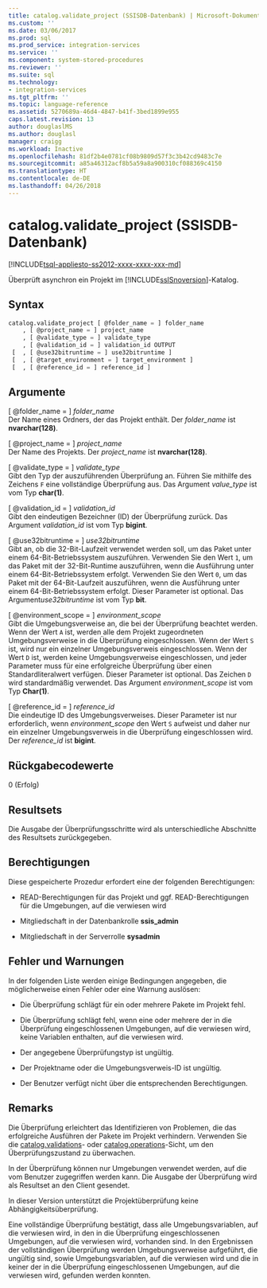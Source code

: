```yaml
---
title: catalog.validate_project (SSISDB-Datenbank) | Microsoft-Dokumentation
ms.custom: ''
ms.date: 03/06/2017
ms.prod: sql
ms.prod_service: integration-services
ms.service: ''
ms.component: system-stored-procedures
ms.reviewer: ''
ms.suite: sql
ms.technology:
- integration-services
ms.tgt_pltfrm: ''
ms.topic: language-reference
ms.assetid: 5270689a-46d4-4847-b41f-3bed1899e955
caps.latest.revision: 13
author: douglaslMS
ms.author: douglasl
manager: craigg
ms.workload: Inactive
ms.openlocfilehash: 81df2b4e0781cf08b9809d57f3c3b42cd9483c7e
ms.sourcegitcommit: a85a46312acf8b5a59a8a900310cf088369c4150
ms.translationtype: HT
ms.contentlocale: de-DE
ms.lasthandoff: 04/26/2018
---
```

# <a name="catalogvalidateproject-ssisdb-database"></a>catalog.validate_project (SSISDB-Datenbank)
[!INCLUDE[tsql-appliesto-ss2012-xxxx-xxxx-xxx-md](../../includes/tsql-appliesto-ss2012-xxxx-xxxx-xxx-md.md)]

  Überprüft asynchron ein Projekt im [!INCLUDE[ssISnoversion](../../includes/ssisnoversion-md.md)]-Katalog.  
  
## <a name="syntax"></a>Syntax  
  
```sql
catalog.validate_project [ @folder_name = ] folder_name  
    , [ @project_name = ] project_name  
    , [ @validate_type = ] validate_type  
    , [ @validation_id = ] validation_id OUTPUT  
 [  , [ @use32bitruntime = ] use32bitruntime ]  
 [  , [ @target_environment = ] target_environment ]  
 [  , [ @reference_id = ] reference_id ]  
```  
  
## <a name="arguments"></a>Argumente  
 [ @folder_name = ] *folder_name*  
 Der Name eines Ordners, der das Projekt enthält. Der *folder_name* ist **nvarchar(128)**.  
  
 [ @project_name = ] *project_name*  
 Der Name des Projekts. Der *project_name* ist **nvarchar(128)**.  
  
 [ @validate_type = ] *validate_type*  
 Gibt den Typ der auszuführenden Überprüfung an. Führen Sie mithilfe des Zeichens `F` eine vollständige Überprüfung aus. Das Argument *value_type* ist vom Typ **char(1)**.  
  
 [ @validation_id = ] *validation_id*  
 Gibt den eindeutigen Bezeichner (ID) der Überprüfung zurück. Das Argument *validation_id* ist vom Typ **bigint**.  
  
 [ @use32bitruntime = ] *use32bitruntime*  
 Gibt an, ob die 32-Bit-Laufzeit verwendet werden soll, um das Paket unter einem 64-Bit-Betriebssystem auszuführen. Verwenden Sie den Wert `1`, um das Paket mit der 32-Bit-Runtime auszuführen, wenn die Ausführung unter einem 64-Bit-Betriebssystem erfolgt. Verwenden Sie den Wert `0`, um das Paket mit der 64-Bit-Laufzeit auszuführen, wenn die Ausführung unter einem 64-Bit-Betriebssystem erfolgt. Dieser Parameter ist optional. Das Argument*use32bitruntime* ist vom Typ **bit**.  
  
 [ @environment_scope = ] *environment_scope*  
 Gibt die Umgebungsverweise an, die bei der Überprüfung beachtet werden. Wenn der Wert `A` ist, werden alle dem Projekt zugeordneten Umgebungsverweise in die Überprüfung eingeschlossen. Wenn der Wert `S` ist, wird nur ein einzelner Umgebungsverweis eingeschlossen. Wenn der Wert `D` ist, werden keine Umgebungsverweise eingeschlossen, und jeder Parameter muss für eine erfolgreiche Überprüfung über einen Standardliteralwert verfügen. Dieser Parameter ist optional. Das Zeichen `D` wird standardmäßig verwendet. Das Argument *environment_scope* ist vom Typ **Char(1)**.  
  
 [ @reference_id = ] *reference_id*  
 Die eindeutige ID des Umgebungsverweises. Dieser Parameter ist nur erforderlich, wenn *environment_scope* den Wert `S` aufweist und daher nur ein einzelner Umgebungsverweis in die Überprüfung eingeschlossen wird. Der *reference_id* ist **bigint**.  
  
## <a name="return-code-values"></a>Rückgabecodewerte  
 0 (Erfolg)  
  
## <a name="result-sets"></a>Resultsets  
 Die Ausgabe der Überprüfungsschritte wird als unterschiedliche Abschnitte des Resultsets zurückgegeben.  
  
## <a name="permissions"></a>Berechtigungen  
 Diese gespeicherte Prozedur erfordert eine der folgenden Berechtigungen:  
  
-   READ-Berechtigungen für das Projekt und ggf. READ-Berechtigungen für die Umgebungen, auf die verwiesen wird  
  
-   Mitgliedschaft in der Datenbankrolle **ssis_admin**  
  
-   Mitgliedschaft in der Serverrolle **sysadmin**  
  
## <a name="errors-and-warnings"></a>Fehler und Warnungen  
 In der folgenden Liste werden einige Bedingungen angegeben, die möglicherweise einen Fehler oder eine Warnung auslösen:  
  
-   Die Überprüfung schlägt für ein oder mehrere Pakete im Projekt fehl.  
  
-   Die Überprüfung schlägt fehl, wenn eine oder mehrere der in die Überprüfung eingeschlossenen Umgebungen, auf die verwiesen wird, keine Variablen enthalten, auf die verwiesen wird.  
  
-   Der angegebene Überprüfungstyp ist ungültig.  
  
-   Der Projektname oder die Umgebungsverweis-ID ist ungültig.  
  
-   Der Benutzer verfügt nicht über die entsprechenden Berechtigungen.  
  
## <a name="remarks"></a>Remarks  
 Die Überprüfung erleichtert das Identifizieren von Problemen, die das erfolgreiche Ausführen der Pakete im Projekt verhindern. Verwenden Sie die [catalog.validations](../../integration-services/system-views/catalog-validations-ssisdb-database.md)- oder [catalog.operations](../../integration-services/system-views/catalog-operations-ssisdb-database.md)-Sicht, um den Überprüfungszustand zu überwachen.  
  
 In der Überprüfung können nur Umgebungen verwendet werden, auf die vom Benutzer zugegriffen werden kann. Die Ausgabe der Überprüfung wird als Resultset an den Client gesendet.  
  
 In dieser Version unterstützt die Projektüberprüfung keine Abhängigkeitsüberprüfung.  
  
 Eine vollständige Überprüfung bestätigt, dass alle Umgebungsvariablen, auf die verwiesen wird, in den in die Überprüfung eingeschlossenen Umgebungen, auf die verwiesen wird, vorhanden sind. In den Ergebnissen der vollständigen Überprüfung werden Umgebungsverweise aufgeführt, die ungültig sind, sowie Umgebungsvariablen, auf die verwiesen wird und die in keiner der in die Überprüfung eingeschlossenen Umgebungen, auf die verwiesen wird, gefunden werden konnten.  
  
  
